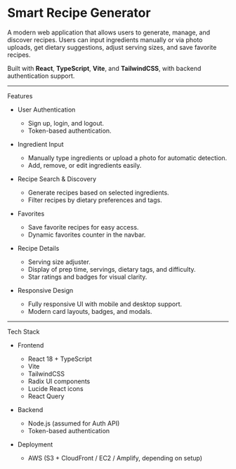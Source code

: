 # Smart Recipe Generator

A modern web application that allows users to generate, manage, and discover recipes. Users can input ingredients manually or via photo uploads, get dietary suggestions, adjust serving sizes, and save favorite recipes.

Built with **React**, **TypeScript**, **Vite**, and **TailwindCSS**, with backend authentication support.

---

Features

- User Authentication
  - Sign up, login, and logout.
  - Token-based authentication.

- Ingredient Input
  - Manually type ingredients or upload a photo for automatic detection.
  - Add, remove, or edit ingredients easily.

- Recipe Search & Discovery
  - Generate recipes based on selected ingredients.
  - Filter recipes by dietary preferences and tags.

- Favorites
  - Save favorite recipes for easy access.
  - Dynamic favorites counter in the navbar.

- Recipe Details
  - Serving size adjuster.
  - Display of prep time, servings, dietary tags, and difficulty.
  - Star ratings and badges for visual clarity.

- Responsive Design
  - Fully responsive UI with mobile and desktop support.
  - Modern card layouts, badges, and modals.

---

Tech Stack

- Frontend
  - React 18 + TypeScript
  - Vite
  - TailwindCSS
  - Radix UI components
  - Lucide React icons
  - React Query

- Backend
  - Node.js (assumed for Auth API)
  - Token-based authentication

- Deployment
  - AWS (S3 + CloudFront / EC2 / Amplify, depending on setup)



